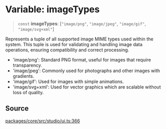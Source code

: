 # Variable: imageTypes

> `const` **imageTypes**: [`"image/png"`, `"image/jpeg"`, `"image/gif"`, `"image/svg+xml"`]

Represents a tuple of all supported image MIME types used within the system.
This tuple is used for validating and handling image data operations, ensuring compatibility and correct processing.

- 'image/png': Standard PNG format, useful for images that require transparency.
- 'image/jpeg': Commonly used for photographs and other images with gradients.
- 'image/gif': Used for images with simple animations.
- 'image/svg+xml': Used for vector graphics which are scalable without loss of quality.

## Source

[packages/core/src/studio/ui.ts:366](https://github.com/VictorS67/encre/blob/c09849eb59af073bf23be826a912f2ba4f635f93/packages/core/src/studio/ui.ts#L366)
